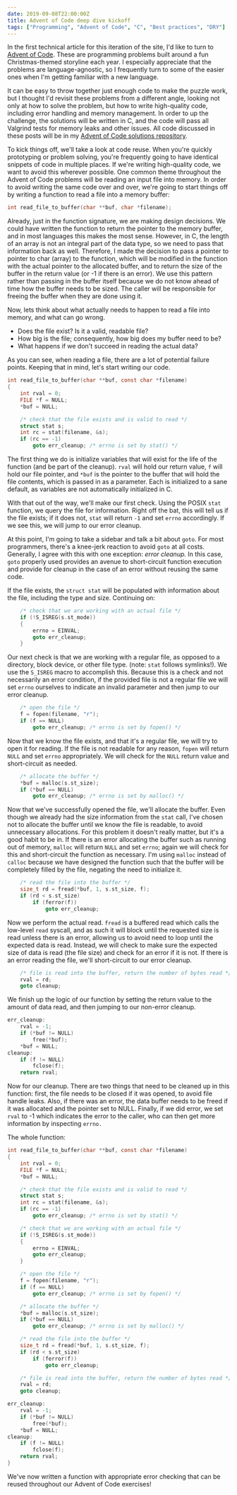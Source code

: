 ```yaml
---
date: 2019-09-08T22:00:00Z
title: Advent of Code deep dive kickoff
tags: ["Programming", "Advent of Code", "C", "Best practices", "DRY"]
---
```


In the first technical article for this iteration of the site, I'd like to turn
to [Advent of Code](https://adventofcode.com). These are programming problems
built around a fun Christmas-themed storyline each year. I especially appreciate
that the problems are language-agnostic, so I frequently turn to some of the
easier ones when I'm getting familiar with a new language.

It can be easy to throw together just enough code to make the puzzle work, but
I thought I'd revisit these problems from a different angle, looking not only
at how to solve the problem, but how to write high-quality code, including error
handling and memory management. In order to up the challenge, the solutions will
be written in C, and the code will pass all Valgrind tests for memory leaks and
other issues. All code discussed in these posts will be in my [Advent of Code
solutions repository](https://github.com/e3b0c442/advent).

To kick things off, we'll take a look at code reuse. When you're quickly
prototyping or problem solving, you're frequently going to have identical
snippets of code in multiple places. If we're writing high-quality code, we want
to avoid this wherever possible. One common theme throughout the Advent of Code
problems will be reading an input file into memory. In order to avoid writing
the same code over and over, we're going to start things off by writing a
function to read a file into a memory buffer:

```c
int read_file_to_buffer(char **buf, char *filename);
```

Already, just in the function signature, we are making design decisions. We
could have written the function to return the pointer to the memory buffer, and
in most languages this makes the most sense. However, in C, the length of an
array is not an integral part of the data type, so we need to pass that
information back as well. Therefore, I made the decision to pass a pointer to 
pointer to char (array) to the function, which will be modified in the function
with the actual pointer to the allocated buffer, and to return the size of the
buffer in the return value (or -1 if there is an error). We use this pattern 
rather than passing in the buffer itself because we do not know ahead of time 
how the buffer needs to be sized. The caller will be responsible for freeing the 
buffer when they are done using it.

Now, lets think about what actually needs to happen to read a file into memory,
and what can go wrong.

* Does the file exist? Is it a valid, readable file?
* How big is the file; consequently, how big does my buffer need to be?
* What happens if we don't succeed in reading the actual data?

As you can see, when reading a file, there are a lot of potential failure
points. Keeping that in mind, let's start writing our code.

```c
int read_file_to_buffer(char **buf, const char *filename)
{
    int rval = 0;
    FILE *f = NULL;
    *buf = NULL;

    /* check that the file exists and is valid to read */
    struct stat s;
    int rc = stat(filename, &s);
    if (rc == -1)
        goto err_cleanup; /* errno is set by stat() */
```

The first thing we do is initialize variables that will exist for the life of
the function (and be part of the cleanup). `rval` will hold our return value, 
`f` will hold our file pointer, and `*buf` is the pointer to the buffer that 
will hold the file contents, which is passed in as a parameter. Each is
initialized to a sane default, as variables are not automatically initialized
in C.

With that out of the way, we'll make our first check. Using the POSIX `stat`
function, we query the file for information. Right off the bat, this will tell
us if the file exists; if it does not, `stat` will return `-1` and set `errno`
accordingly. If we see this, we will jump to our error cleanup.

At this point, I'm going to take a sidebar and talk a bit about `goto`. For most
programmers, there's a knee-jerk reaction to avoid `goto` at all costs.
Generally, I agree with this with one exception: _error cleanup._ In this case,
`goto` properly used provides an avenue to short-circuit function execution and
provide for cleanup in the case of an error without reusing the same code.

If the file exists, the `struct stat` will be populated with information about
the file, including the type and size. Continuing on:

```c
    /* check that we are working with an actual file */
    if (!S_ISREG(s.st_mode))
    {
        errno = EINVAL;
        goto err_cleanup;
    }
```

Our next check is that we are working with a regular file, as opposed to a 
directory, block device, or other file type. (note: `stat` follows symlinks!).
We use the `S_ISREG` macro to accomplish this. Because this is a check and not
necessarily an error condition, if the provided file is not a regular file we 
will set `errno` ourselves to indicate an invalid parameter and then jump to our
error cleanup.

```c
    /* open the file */
    f = fopen(filename, "r");
    if (f == NULL) 
        goto err_cleanup; /* errno is set by fopen() */
```

Now that we know the file exists, and that it's a regular file, we will try to
open it for reading. If the file is not readable for any reason, `fopen` will
return `NULL` and set `errno` appropriately. We will check for the `NULL`
return value and short-circuit as needed.

```c
    /* allocate the buffer */
    *buf = malloc(s.st_size);
    if (*buf == NULL)
        goto err_cleanup; /* errno is set by malloc() */
```

Now that we've successfully opened the file, we'll allocate the buffer. Even
though we already had the size information from the `stat` call, I've chosen
not to allocate the buffer until we know the file is readable, to avoid
unnecessary allocations. For this problem it doesn't really matter, but it's
a good habit to be in. If there is an error allocating the buffer such as
running out of memory, `malloc` will return `NULL` and set `errno`; again we
will check for this and short-circuit the function as necessary. I'm using
`malloc` instead of `calloc` because we have designed the function such that the
buffer will be completely filled by the file, negating the need to initialize
it.

```c
    /* read the file into the buffer */
    size_t rd = fread(*buf, 1, s.st_size, f);
    if (rd < s.st_size)
        if (ferror(f))
            goto err_cleanup;
```

Now we perform the actual read. `fread` is a buffered read which calls the
low-level `read` syscall, and as such it will block until the requested size
is read unless there is an error, allowing us to avoid need to loop until the
expected data is read. Instead, we will check to make sure the expected size
of data is read (the file size) and check for an error if it is not. If there
is an error reading the file, we'll short-circuit to our error cleanup.

```c
    /* file is read into the buffer, return the number of bytes read */
    rval = rd;
    goto cleanup;
```

We finish up the logic of our function by setting the return value to the amount
of data read, and then jumping to our non-error cleanup.

```c
err_cleanup:
    rval = -1;
    if (*buf != NULL)
        free(*buf);
    *buf = NULL;
cleanup:
    if (f != NULL)
        fclose(f);
    return rval;
```

Now for our cleanup. There are two things that need to be cleaned up in this
function: first, the file needs to be closed if it was opened, to avoid file
handle leaks. Also, if there was an error, the data buffer needs to be freed 
if it was allocated and the pointer set to NULL. Finally, if we did error,
we set `rval` to -1 which indicates the error to the caller, who can then get
more information by inspecting `errno.`

The whole function:
```c
int read_file_to_buffer(char **buf, const char *filename)
{
    int rval = 0;
    FILE *f = NULL;
    *buf = NULL;

    /* check that the file exists and is valid to read */
    struct stat s;
    int rc = stat(filename, &s);
    if (rc == -1)
        goto err_cleanup; /* errno is set by stat() */

    /* check that we are working with an actual file */
    if (!S_ISREG(s.st_mode))
    {
        errno = EINVAL;
        goto err_cleanup;
    }

    /* open the file */
    f = fopen(filename, "r");
    if (f == NULL)
        goto err_cleanup; /* errno is set by fopen() */

    /* allocate the buffer */
    *buf = malloc(s.st_size);
    if (*buf == NULL)
        goto err_cleanup; /* errno is set by malloc() */

    /* read the file into the buffer */
    size_t rd = fread(*buf, 1, s.st_size, f);
    if (rd < s.st_size)
        if (ferror(f))
            goto err_cleanup;

    /* file is read into the buffer, return the number of bytes read */
    rval = rd;
    goto cleanup;

err_cleanup:
    rval = -1;
    if (*buf != NULL)
        free(*buf);
    *buf = NULL;
cleanup:
    if (f != NULL)
        fclose(f);
    return rval;
}
```

We've now written a function with appropriate error checking that can be reused
throughout our Advent of Code exercises!